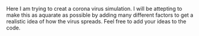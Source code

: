 Here I am trying to creat a corona virus simulation. I will be attepting to make this as aquarate as possible by adding many different factors to get a realistic idea of how the virus spreads. 
Feel free to add your ideas to the code. 
